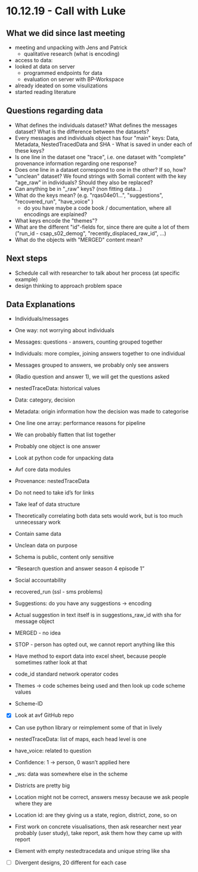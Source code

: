 # 10.12.19 - Call with Luke

## What we did since last meeting
- meeting and unpacking with Jens and Patrick
    - qualitative research (what is encoding)
- access to data:
- looked at data on server
    - programmed endpoints for data
    - evaluation on server with BP-Workspace
- already ideated on some visulizations
- started reading literature

## Questions regarding data
- What defines the individuals dataset? What defines the messages dataset? What is the difference between the datasets?
- Every messages and individuals object has four "main" keys: Data, Metadata, NestedTracedData and SHA - What is saved in under each of these keys?
- Is one line in the dataset one "trace", i.e. one dataset with "complete" provenance information regarding one response?
- Does one line in a dataset correspond to one in the other? If so, how?
- "unclean" dataset? We found strings with Somali content with the key "age_raw" in individuals? Should they also be replaced? 
- Can anything be in "\_raw" keys? (non fitting data...)
- What do the keys mean? (e.g. "rqas04e01...", "suggestions", "recovered_run", "have_voice" )
   - do you have maybe a code book / documentation, where all encodings are explained?
- What keys encode the "themes"?
- What are the different "id"-fields for, since there are quite a lot of them ("run_id - csap_s02_demog", "recently_displaced_raw_id", ...)
- What do the objects with "MERGED" content mean?


## Next steps
- Schedule call with researcher to talk about her process (at specific example)
- design thinking to approach problem space

## Data Explanations
- Individuals/messages
- One way: not worrying about individuals
- Messages: questions - answers, counting grouped together
- Individuals: more complex, joining answers together to one individual

- Messages grouped to answers, we probably only see answers
- (Radio question and answer 1), we will get the questions asked

- nestedTraceData: historical values
- Data: category, decision
- Metadata: origin information how the decision was made to categorise

- One line one array: performance reasons for pipeline
- We can probably flatten that list together

- Probably one object is one answer

- Look at python code for unpacking data

- Avf core data modules

- Provenance: nestedTraceData
- Do not need to take id’s for links
- Take leaf of data structure

- Theoretically correlating both data sets would work, but is too much unnecessary work
- Contain same data

- Unclean data on purpose

- Schema is public, content only sensitive

- “Research question and answer season 4 episode 1”
- Social accountability

- recovered_run (ssl - sms problems)

- Suggestions: do you have any suggestions -> encoding
- Actual suggestion in text itself is in suggestions_raw_id with sha for message object

- MERGED - no idea

- STOP - person has opted out, we cannot report anything like this

- Have method to export data into excel sheet, because people sometimes rather look at that

- code_id standard network operator codes

- Themes -> code schemes being used and then look up code scheme values
- Scheme-ID

- [x] Look at avf GitHub repo

- Can use python library or reimplement some of that in lively

- nestedTraceData: list of maps, each head level is one 

- have_voice: related to question

- Confidence: 1 -> person, 0 wasn’t applied here

- _ws: data was somewhere else in the scheme

- Districts are pretty big
- Location might not be correct, answers messy because we ask people where they are
- Location id: are they giving us a state, region, district, zone, so on

- First work on concrete visualisations, then ask researcher next year probably (user study), take report, ask them how they came up with report

- Element with empty nestedtracedata and unique string like sha

- [ ] Divergent designs, 20 different for each case
